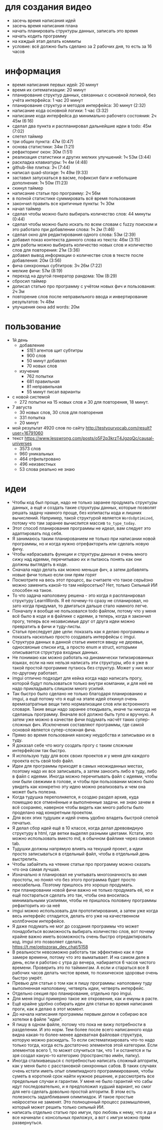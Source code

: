 # для создания видео

* засечь время написания идей
* засечь время написания плана
* начать планировать структуры данных, записать это время
* начать кодить программу
* на каждый этап делать коммиты
* условие: всё должно быть сделано за 2 рабочих дня, то есть за 16 часов

# информация

* время написания первых идей: 20 минут
* время их ситематизации: 20 минут
* планирование структур данных, связанных с основной логикой, без учёта интерфейса: 1 час 20 минут
* планирование структур и методов интерфейса: 30 минут (2:32)
* написание кода основной логики: 1 час (3:32)
* написание кода интерфейса до минимально рабочего состояния: 2ч 45м (6:16)
* сделал два пункта и распланировал дальнейшие идеи в todo: 45м (7:02)
* слетел таймер
* три общих пункта: 47м (0:47)
* основа статистики: 34м (1:21)
* рефакторинг окон: 30м (1:51)
* реализация статистики и других мелких улучшений: 1ч 53м (3:44)
* раскладка клавиатуры: 1ч 4м (4:48)
* github-like плитка: 3ч (7:44)
* написал quad-storage: 1ч 49м (9:33)
* заставил запускаться в васме, пофиксил баги и небольшие дополнения: 1ч 50м (11:23)
* скинул таймер
* написание статьи про программу: 2ч 56м
* в полной статистике суммировать всё время пользования
* закончил править все критичные пункты: 1ч 30м
* начал таймер
* сделал чтобы можно было выбирать количество слов: 44 минуты (0:44)
* сделал чтобы можно было искать по всем словам с fuzzy поиском и это работало при добавлении слова: 1ч 2м (1:46)
* сделал окно для редактирования одного слова: 53м (2:39)
* добавил показ контекста данного слова из текста: 46м (3:15)
* для работы можно выбирать количество новых слов и количество слов для повторения: 21м (3:36)
* добавил вывод информации о количестве слов в тексте после добавления: 20м (3:56)
* фича синхронных субтитров: 3ч 26м (7:22)
* мелкие фичи: 57м (8:19)
* переход на другой генератор рандома: 10м (8:29)
* сбросил таймер
* дописал статью про программу с учётом новых фич и пользования: 2ч 3м
* повторение слов после неправильного ввода и инвертирование результатов: 1ч 48м
* улучшения окна add words: 20м

# пользование

* 1й день
	* добавление
		* S1E1 агентов щит субтитры
		* 900 слов
		* 50 минут добавлял
		* 70 новых слов
	* изучение
		* 762 попытки
		* 681 правильная
		* 81 неправильная
		* 55 минут писал варианты
* с новой системой
	* 272 попытки на 15 новых слов и 30 для повторения, 18 минут.
* 7 августа
	* 30 новых слов, 30 слов для повторения
	* 331 попытка
	* 20 минут
* мой результат 4920 слов по сайту http://testyourvocab.com/result?user=16791060
* текст https://www.lesswrong.com/posts/o5F2p3krzT4JgzqQc/causal-universes
	* 3573 слов
	* 960 уникальных
	* 464 отфильтровано
	* 496 неизвестных
	* 53 слова реально не знаю

# идеи

* Чтобы код был проще, надо не только заранее продумать структуры данных, а ещё и создать такие структуры данных, которые позволят решать задачу намного проще, без копипасты кода и лишних вычислений. Например, такой структурой является `WordsOptimized`, потому что там заранее вычислится массив `to_type_today`.
* Этот способ планирования программы не идеал, вам следует это адаптировать под себя.
* Я занимаюсь таким планированием не только при написании новой программы, но и когда нужно отрефакторить или сделать новую фичу.
* Чтобы набрасывать функции и структуры данных я очень много сижу над идеями, перечитываю их и пытаюсь понять как они должны выглядеть в коде.
* Сначала надо делать как можно меньше фич, а затем добавлять новые фичи только если они прям горят
* Посмотрите на весь этот процесс, вы считаете что такое серьёзно можно заменить какой-то там нейросетью? Нет, только Сильный ИИ способен на такое.
* То что задача наполовину решена - это когда я распланировал структуру LearnWords. Я её почему-то сразу не спланировал, но зато когда придумал, то двигаться дальше стало намного легче.
* Поначалу я вообще не пользовался todo файлом, потому что у меня всё было в коде и в файлике с идеями, а теперь, когда я закончил прогу, теперь все независимые друг от друга идеи можно превратить в фичи и туду-листы.
* Статья преследует две цели: показать как я делаю программы и показать насколько просто создавать интерфейсы с imgui.
* Структура данных в данной статье имеется ввиду не деревья, односвязные списки итд, а просто enum и struct, которыми описывается структура входных данных.
* Не понимаю как можно работать на динамически типизированных языках, если на них нельзя написать эти структуры, ибо я уже в такой простой программе путаюсь без структур. Может у них мозг по-другому работает.
* imgui отлично подходит для кейка когда надо написать прогу, которой будут пользоваться только внутри компании, и для неё не надо прикладывать слишком много усилий.
* Так быстро было сделано не только благодаря планированию и imgui, а ещё потому что я ещё на этапе идей откинул очень времязатратные вещи типо нормализации слов или встроенного словаря. Такие вещи надо заранее откидывать, иначе ты никогда не сделаешь программу. Вначале всё должно быть тупо и вручную. А затем уже можно в качестве фичи подумать насчёт таких супер-сложных фич. Исключения составляют программы, где самой основой является супер-сложная фича.
* Прямо во время пользования нахожу неудобства и записываю их в туду.
* Я доказал себе что могу создать прогу с таким сложным интерфейсом так быстро.
* Я использую туду для всех своих проектов и у меня для каждого проекта есть свой todo файл.
* Идеи для программы приходят в самых неожиданных местах, поэтому надо их все записывать, а затем заносить либо в туду, либо в файл с идеями. Иногда можно перечитывать файл с идеями, чтобы они были свежими в голове, и чтобы при пользовании можно было увидеть как конкретно эту идею можно реализовать и чем она может быть полезна.
* Когда тудушка переполняется, я создаю раздел архив, куда помещаю все отменённые и выполненные задачи. не знаю зачем я всё сохраняю, наверное чтобы видеть как много работы было проделано над конкретным проектом.
* Для всех этих тудушек и идей очень удобно владеть быстрой слепой печатью.
* Я делал сбор идей ещё в 10 классе, когда делал древовидную структуру в html, где ветки выделял разными цветами. Кстати, это можно использовать вместо md, в обычном файлике через символ tab.
* Тудушки должны напрямую влиять на текущий проект, а идеи просто записываться в отдельный файл, чтобы в отдельный день выстрелить.
* Чтобы забайтить на чтение статьи про программу можно сказать что она самая лучшая.
* Изначально я планировал не учитывать многозначность во имя простоты, но понял что без этого программа будет просто неюзабельна. Поэтому пришлось это хорошо продумать.
* при планировании новой фичи важно не только продумать её, но и ещё постараться сделать это так, чтобы она вносилась минимальными усилиями, чтобы не пришлось половину программы рефакторить из-за неё
* imgui можно использовать для прототипирования, а затем уже когда весь интерфейс отладится, делать его уже на качественном коллбэчном интерфейсе.
* Я даже подумать не мог до создания программы что может понадобиться возможность выбирать количество слов, вот почему крайне важно иметь возможность очень быстро отредактировать код. imgui это позволяет сделать. https://t.me/optozorax_dev_chat/5158
* В реальности невозможно работать так эффективно как я при замере времени, потому что это выматывает. И на самом деле в день, если я работаю с утра до вечера, набирается 6 часов чистого времени. Проверить это по таймингам. А если и стараться все 8 рабочих часов делать чистое время, то психическое здоровье очень быстро умрёт.
* Превью для статьи о том как я пишу программы: наполовину туду выполненная наполовину, четверть идеи, четверть интерфейс.
* Отдельно секция про планирование, отдельно про imgui.
* Для меня imgui примерно такое же откровение, как и емуны в расте.
* Ещё крайне удобно собирать идеи для статьи во время написания проги, как я делаю в этот момент.
* До начала написания программы первым делом я собираю все хотелки в файле "идеи".
* Я пишу в одном файле, потому что пока не вижу потребности в разделении. И это норм. Тем более после всего написанного кода видна какая-то более-менее адекватная файловая структура, которую можно раскидать. То если систематизировать что-то надо только тогда, когда есть достаточно элементов этой категории. Если элементов всего 1, то может случиться так, что 1 и останется и ты зря создал какую-то категорию (пространство имён, папку).
* Иногда сталкиваешься с потребностью написать сложный алгоритм, как у меня было с расстановкой синхронных сабов. В таких случаях очень кстати иметь опыт олимпиадного программирования, чтобы суметь в короткий срок найти нужное решение, и рассмотреть все предельные случаи и гарантии. У меня не было гарантий что сабы идут последовательно, и я предположил худший вариант, но смог для него сделать довольно простой алгоритм. В этом есть полезность задалбливания олимпиадок. И такое простые нейросетки не заменят. Это полноценный процесс размышления, который может решить только сильный ИИ.
* написать отдельно статью про имгуи, про любовь к нему, что я да и все начинали с консольных приложух, а вот с имгуи можно прям развернуться.
